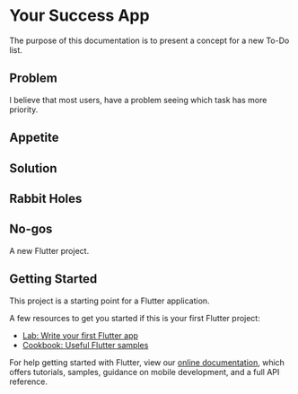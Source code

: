 # Your Success App

The purpose of this documentation is to present a concept for a new To-Do list.

## Problem

I believe that most users, have a problem seeing which task has more priority. 

## Appetite
## Solution
## Rabbit Holes
## No-gos





A new Flutter project.

## Getting Started

This project is a starting point for a Flutter application.

A few resources to get you started if this is your first Flutter project:

- [Lab: Write your first Flutter app](https://flutter.dev/docs/get-started/codelab)
- [Cookbook: Useful Flutter samples](https://flutter.dev/docs/cookbook)

For help getting started with Flutter, view our
[online documentation](https://flutter.dev/docs), which offers tutorials,
samples, guidance on mobile development, and a full API reference.
